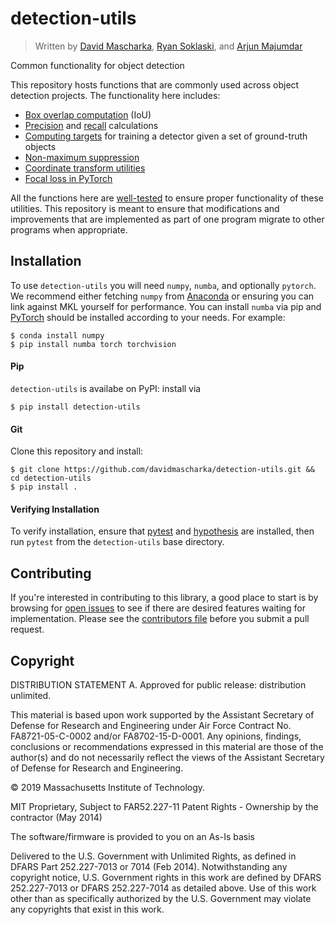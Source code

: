 # detection-utils
> Written by [David Mascharka](https://github.com/davidmascharka), [Ryan Soklaski](https://github.com/rsokl), and [Arjun Majumdar](https://github.com/arjunmajum)

Common functionality for object detection

This repository hosts functions that are commonly used across object detection projects. The
functionality here includes:

- [Box overlap computation](src/detection_utils/boxes.py#L29) (IoU)
- [Precision](src/detection_utils/metrics.py#L27) and [recall](src/detection_utils/metrics.py#L93) calculations
- [Computing targets](src/detection_utils/boxes.py#L82) for training a detector given a set of ground-truth objects
- [Non-maximum suppression](src/detection_utils/boxes.py#L170)
- [Coordinate transform utilities](src/detection_utils/boxes.py#L241)
- [Focal loss in PyTorch](src/detection_utils/pytorch.py#L26)

All the functions here are
[well-tested](tests) to ensure proper
functionality of these utilities. This repository is meant to ensure that modifications and improvements that are
implemented as part of one program migrate to other programs when appropriate.

## Installation

To use `detection-utils` you will need `numpy`, `numba`, and optionally `pytorch`. We recommend either fetching `numpy`
from [Anaconda](https://www.anaconda.com/distribution/) or ensuring you can link against MKL yourself for
performance. You can install `numba` via pip and [PyTorch](https://pytorch.org/get-started/locally/) should be installed
according to your needs. For example:

``` shell
$ conda install numpy
$ pip install numba torch torchvision
```

#### Pip

`detection-utils` is availabe on PyPI: install via

``` shell
$ pip install detection-utils
```

#### Git
Clone this repository and install:

``` shell
$ git clone https://github.com/davidmascharka/detection-utils.git && cd detection-utils
$ pip install .
```

#### Verifying Installation

To verify installation, ensure that [pytest](https://docs.pytest.org/en/latest/) and
[hypothesis](https://hypothesis.readthedocs.io/en/latest/) are installed, then run
`pytest` from the `detection-utils` base directory.

## Contributing
If you're interested in contributing to this library, a good place to start is by browsing for [open
issues](https://github.com/davidmascharka/detection-utils/issues) to see if there are
desired features waiting for implementation. Please see the [contributors file](CONTRIBUTING.md) before you submit a
pull request.

## Copyright
DISTRIBUTION STATEMENT A. Approved for public release: distribution unlimited.

This material is based upon work supported by the Assistant Secretary of Defense for Research and Engineering under Air
Force Contract No. FA8721-05-C-0002 and/or FA8702-15-D-0001. Any opinions, findings, conclusions or recommendations
expressed in this material are those of the author(s) and do not necessarily reflect the views of the Assistant
Secretary of Defense for Research and Engineering.

© 2019 Massachusetts Institute of Technology.

MIT Proprietary, Subject to FAR52.227-11 Patent Rights - Ownership by the contractor (May 2014)

The software/firmware is provided to you on an As-Is basis

Delivered to the U.S. Government with Unlimited Rights, as defined in DFARS Part 252.227-7013 or 7014 (Feb
2014). Notwithstanding any copyright notice, U.S. Government rights in this work are defined by DFARS 252.227-7013 or
DFARS 252.227-7014 as detailed above. Use of this work other than as specifically authorized by the U.S. Government may
violate any copyrights that exist in this work.
